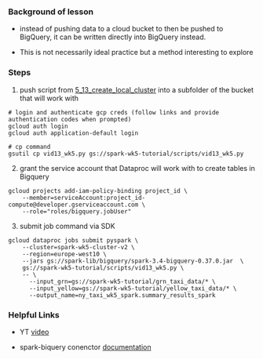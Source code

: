 ### Background of lesson

* instead of pushing data to a cloud bucket to then be pushed to BigQuery, it can be written directly into BigQuery instead.

* This is not necessarily ideal practice but a method interesting to explore

### Steps

1) push script from [5_13_create_local_cluster](../5_13_create_local_cluster) into a subfolder of the bucket that will work with

  ```
  # login and authenticate gcp creds (follow links and provide authentication codes when prompted)
  gcloud auth login
  gcloud auth application-default login

  # cp command
  gsutil cp vid13_wk5.py gs://spark-wk5-tutorial/scripts/vid13_wk5.py
  ```

2) grant the service account that Dataproc will work with to create tables in Bigquery

  ```{bash}
  gcloud projects add-iam-policy-binding project_id \
      --member=serviceAccount:project_id-compute@developer.gserviceaccount.com \
      --role="roles/bigquery.jobUser"

  ```

3) submit job command via SDK

  ``` {bash}
  gcloud dataproc jobs submit pyspark \
      --cluster=spark-wk5-cluster-v2 \
      --region=europe-west10 \
      --jars gs://spark-lib/bigquery/spark-3.4-bigquery-0.37.0.jar  \
      gs://spark-wk5-tutorial/scripts/vid13_wk5.py \
      -- \
        --input_grn=gs://spark-wk5-tutorial/grn_taxi_data/* \
        --input_yellow=gs://spark-wk5-tutorial/yellow_taxi_data/* \
        --output_name=ny_taxi_wk5_spark.summary_results_spark
  ```

### Helpful Links

* YT [video](https://www.youtube.com/watch?v=HIm2BOj8C0Q&list=PL3MmuxUbc_hJed7dXYoJw8DoCuVHhGEQb&index=67)

* spark-biquery conenctor [documentation](https://cloud.google.com/dataproc/docs/tutorials/bigquery-connector-spark-example#pyspark)
